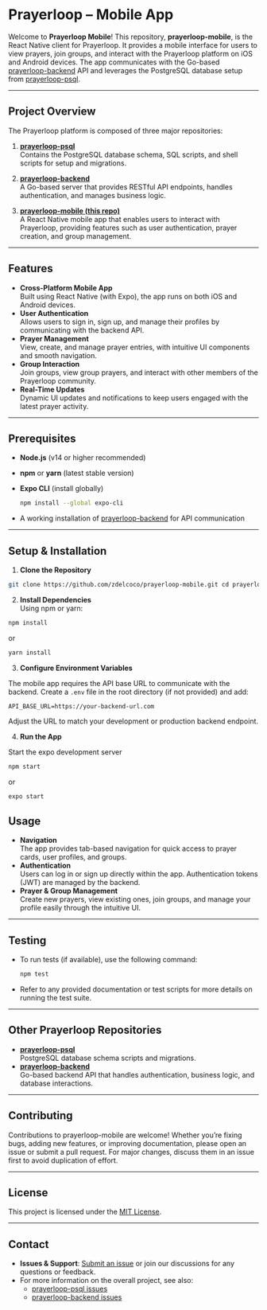 # Prayerloop – Mobile App

Welcome to **Prayerloop Mobile**! This repository, **prayerloop-mobile**, is the React Native client for Prayerloop. It provides a mobile interface for users to view prayers, join groups, and interact with the Prayerloop platform on iOS and Android devices. The app communicates with the Go-based [prayerloop-backend](https://github.com/zdelcoco/prayerloop-backend) API and leverages the PostgreSQL database setup from [prayerloop-psql](https://github.com/zdelcoco/prayerloop-psql).

---

## Project Overview

The Prayerloop platform is composed of three major repositories:

1. **[prayerloop-psql](https://github.com/zdelcoco/prayerloop-psql)**  
   Contains the PostgreSQL database schema, SQL scripts, and shell scripts for setup and migrations.

2. **[prayerloop-backend](https://github.com/zdelcoco/prayerloop-backend)**  
   A Go-based server that provides RESTful API endpoints, handles authentication, and manages business logic.

3. **[prayerloop-mobile (this repo)](https://github.com/zdelcoco/prayerloop-mobile)**  
   A React Native mobile app that enables users to interact with Prayerloop, providing features such as user authentication, prayer creation, and group management.

---

## Features

- **Cross-Platform Mobile App**  
  Built using React Native (with Expo), the app runs on both iOS and Android devices.
- **User Authentication**  
  Allows users to sign in, sign up, and manage their profiles by communicating with the backend API.
- **Prayer Management**  
  View, create, and manage prayer entries, with intuitive UI components and smooth navigation.
- **Group Interaction**  
  Join groups, view group prayers, and interact with other members of the Prayerloop community.
- **Real-Time Updates**  
  Dynamic UI updates and notifications to keep users engaged with the latest prayer activity.

---

## Prerequisites

- **Node.js** (v14 or higher recommended)
- **npm** or **yarn** (latest stable version)
- **Expo CLI** (install globally)

  ```bash
  npm install --global expo-cli
  ```

- A working installation of [prayerloop-backend](https://github.com/zdelcoco/prayerloop-backend) for API communication

---

## Setup & Installation

1. **Clone the Repository**

```bash
git clone https://github.com/zdelcoco/prayerloop-mobile.git cd prayerloop-mobile
```

2. **Install Dependencies**  
   Using npm or yarn:

```bash
npm install
```

or

```bash
yarn install
```

3. **Configure Environment Variables**

The mobile app requires the API base URL to communicate with the backend. Create a `.env` file in the root directory (if not provided) and add:

```env
API_BASE_URL=https://your-backend-url.com
```

Adjust the URL to match your development or production backend endpoint.

4. **Run the App**

Start the expo development server

```bash
npm start
```

or

```bash
expo start
```

## Usage

- **Navigation**  
  The app provides tab-based navigation for quick access to prayer cards, user profiles, and groups.
- **Authentication**  
  Users can log in or sign up directly within the app. Authentication tokens (JWT) are managed by the backend.
- **Prayer & Group Management**  
  Create new prayers, view existing ones, join groups, and manage your profile easily through the intuitive UI.

---

## Testing

- To run tests (if available), use the following command:

  ```bash
  npm test
  ```

- Refer to any provided documentation or test scripts for more details on running the test suite.

---

## Other Prayerloop Repositories

- **[prayerloop-psql](https://github.com/zdelcoco/prayerloop-psql)**  
  PostgreSQL database schema scripts and migrations.
- **[prayerloop-backend](https://github.com/zdelcoco/prayerloop-backend)**  
  Go-based backend API that handles authentication, business logic, and database interactions.

---

## Contributing

Contributions to prayerloop-mobile are welcome! Whether you’re fixing bugs, adding new features, or improving documentation, please open an issue or submit a pull request. For major changes, discuss them in an issue first to avoid duplication of effort.

---

## License

This project is licensed under the [MIT License](https://opensource.org/licenses/MIT).

---

## Contact

- **Issues & Support**: [Submit an issue](https://github.com/zdelcoco/prayerloop-mobile/issues) or join our discussions for any questions or feedback.
- For more information on the overall project, see also:
  - [prayerloop-psql issues](https://github.com/zdelcoco/prayerloop-psql/issues)
  - [prayerloop-backend issues](https://github.com/zdelcoco/prayerloop-backend/issues)
